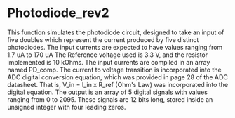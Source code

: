 # Photodiode_rev2
This function simulates the photodiode circuit, designed to take an input of five doubles which represent the current produced by five distinct photodiodes. 
The input currents are expected to have values ranging from 1.7 uA to 170 uA 
The Reference voltage used is 3.3 V, and the resistor implemented is 10 kOhms. 
The input currents are compiled in an array named PD_comp. 
The current to voltage transition is incorporated into the ADC digital conversion equation, which was provided in page 28 of the ADC datasheet. 
That is, V_in = I_in x R_ref (Ohm's Law) was incorporated into the digital equation. 
The output is an array of 5 digital signals with values ranging from 0 to 2095. These signals are 12 bits long, stored inside an unsigned integer with four leading zeros. 
